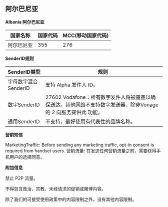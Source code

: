 ## 阿尔巴尼亚

__Albania 阿尔巴尼亚__

| 国家名称  | 国家代码 | MCC(移动国家代码) |
|-------|------|-------------|
| 阿尔巴尼亚 | 355  | 276         |

__SenderID规则__

| SenderID类型     | 规则                                                                   |
|----------------|----------------------------------------------------------------------|
| 字母数字混合SenderID | 支持 Alpha 发件人 ID。                                                     |
| 数字SenderID     | 27602 Vodafone：所有数字发件人将被覆盖以确保送达。其他网络不支持数字发送器，除非Vonage 的 2 向服务提供此 功能。 |
| 通用SenderID     | 不支持，最好使用有代表性的品牌名称。                                                   |


__营销短信__

MarketingTraffic: Before sending any marketing traffic, opt-in consent is required from handset users.
营销流量: 在发送任何营销流量之前，需要获得手机用户的选择同意。

__附加信息__

禁止 P2P 流量。

不得包含政治、宗教、未经请求的促销或赌博内容。

除了我们的可接受使用政策中的内容限制之外，没有其他内容限制。

